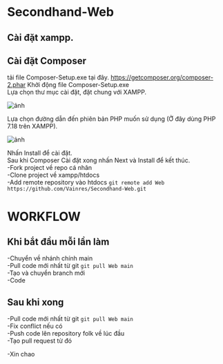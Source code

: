 # Secondhand-Web
## Cài đặt xampp.
## Cài đặt Composer

tải file Composer-Setup.exe tại đây. https://getcomposer.org/composer-2.phar
Khởi động file Composer-Setup.exe  
Lựa chọn thư mục cài đặt, đặt chung với XAMPP.  

![ảnh](https://user-images.githubusercontent.com/64851127/133403352-eb4a0853-3408-4d00-83a1-6ae92f9192de.png)

Lựa chọn đường dẫn đến phiên bản PHP muốn sử dụng (Ở đây dùng PHP 7.18 trên XAMPP).  

![ảnh](https://user-images.githubusercontent.com/64851127/133403386-623029c4-1ebd-49e6-949f-b39b189eef75.png)

Nhấn Install để cài đặt.  
Sau khi Composer Cài đặt xong nhấn Next và Install để kết thúc.  
-Fork project về repo cá nhân  
-Clone project về xampp/htdocs  
-Add remote repository vào htdocs `git remote add Web https://github.com/Vainres/Secondhand-Web.git`  

# WORKFLOW
## Khi bắt đầu mỗi lần làm
-Chuyển về nhánh chính main  
-Pull code mới nhất từ git `git pull Web main`  
-Tạo và chuyển branch mới  
-Code  

## Sau khi xong
-Pull code mới nhất từ git `git pull Web main`  
-Fix conflict nếu có  
-Push code lên repository folk về lúc đầu  
-Tạo pull request từ đó  


-Xin chao